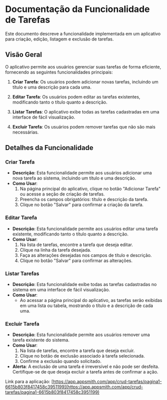 # Documentação da Funcionalidade de Tarefas

Este documento descreve a funcionalidade implementada em um aplicativo para criação, edição, listagem e exclusão de tarefas.

## Visão Geral

O aplicativo permite aos usuários gerenciar suas tarefas de forma eficiente, fornecendo as seguintes funcionalidades principais:

1. **Criar Tarefa**: Os usuários podem adicionar novas tarefas, incluindo um título e uma descrição para cada uma.

2. **Editar Tarefa**: Os usuários podem editar as tarefas existentes, modificando tanto o título quanto a descrição.

3. **Listar Tarefas**: O aplicativo exibe todas as tarefas cadastradas em uma interface de fácil visualização.

4. **Excluir Tarefa**: Os usuários podem remover tarefas que não são mais necessárias.

## Detalhes da Funcionalidade

### Criar Tarefa

- **Descrição**: Esta funcionalidade permite aos usuários adicionar uma nova tarefa ao sistema, incluindo um título e uma descrição.
- **Como Usar**:
  1. Na página principal do aplicativo, clique no botão "Adicionar Tarefa" ou acesse a seção de criação de tarefas.
  2. Preencha os campos obrigatórios: título e descrição da tarefa.
  3. Clique no botão "Salvar" para confirmar a criação da tarefa.


### Editar Tarefa

- **Descrição**: Esta funcionalidade permite aos usuários editar uma tarefa existente, modificando tanto o título quanto a descrição.
- **Como Usar**:
  1. Na lista de tarefas, encontre a tarefa que deseja editar.
  2. Clique na linha da tarefa desejada.
  3. Faça as alterações desejadas nos campos de título e descrição.
  4. Clique no botão "Salvar" para confirmar as alterações.


### Listar Tarefas

- **Descrição**: Esta funcionalidade exibe todas as tarefas cadastradas no sistema em uma interface de fácil visualização.
- **Como Usar**:
  - Ao acessar a página principal do aplicativo, as tarefas serão exibidas em uma lista ou tabela, mostrando o título e a descrição de cada uma.

### Excluir Tarefa

- **Descrição**: Esta funcionalidade permite aos usuários remover uma tarefa existente do sistema.
- **Como Usar**:
  1. Na lista de tarefas, encontre a tarefa que deseja excluir.
  2. Clique no botão de exclusão associado à tarefa selecionada.
  3. Confirme a exclusão quando solicitado.
- **Alerta**: A exclusão de uma tarefa é irreversível e não pode ser desfeita. Certifique-se de que deseja excluir a tarefa antes de confirmar a ação.

Link para a aplicação: [https://app.appsmith.com/app/crud-tarefas/pagina1-6615b803f8417458c3951199](https://app.appsmith.com/app/crud-tarefas/pagina1-6615b803f8417458c3951199)
